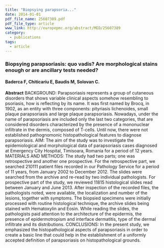 ```yaml
---
title: "Biopsying parapsoria..."
date: 2014-01-01
pdf_file_name: 25607389.pdf
pdf_file_type: article
www_link: http://europepmc.org/abstract/MED/25607389
category:
  - publications
tags:
  - article
---
```


### Biopsying parapsoriasis: quo vadis? Are morphological stains enough or are ancillary tests needed?
#### Baderca F, Chiticariu E, Baudis M, Solovan C.

**Abstract** BACKGROUND: Parapsoriasis represents a group of cutaneous disorders that shows variable clinical aspects somehow resembling to psoriasis, how is reflecting by its name. It was first named by Brocq, in 1902, as an entity with three components: pityriasis lichenoides, small plaque parapsoriasis and large plaque parapsoriasis. Nowadays, under the name of parapsoriasis are included only the last two categories, that are considered disorders characterized by the presence of a mononuclear infiltrate in the dermis, composed of T-cells. Until now, there were not established pathognomonic histopathological features to diagnose parapsoriasis. AIM: The aim of the study was to investigate the epidemiological and morphological data of parapsoriasis cases diagnosed at Emergency City Hospital, Timisoara, Romania for a period of 12 years. MATERIALS AND METHODS: The study had two parts; one was retrospective and another one prospective. For the retrospective part, we searched 210111 patient files recorded in our Pathology Service for a period of 11 years, from January 2002 to December 2012. The slides were searched from the archive and re-read by two individual pathologists. For prospective part of the study, we reviewed 11815 histological slides read between January and June 2013. After inspection of the recorded files, the pathologists noted, were available, the localization and number of the lesions, together with symptoms. The biopsied specimens were initially processed with routine histological technique, the archive slides being stained with Hematoxylin and Eosin. While reading the slides, the pathologists paid attention to the architecture of the epidermis, the presence of epidermotropism and interface dermatitis, type of the dermal infiltrate and its distributions. CONCLUSIONS: In the present study, we emphasized the histopathological aspects of parapsoriasis in order to create a basic line that could help in the establishment of a uniformly accepted definition of parapsoriasis on histopathological grounds.

